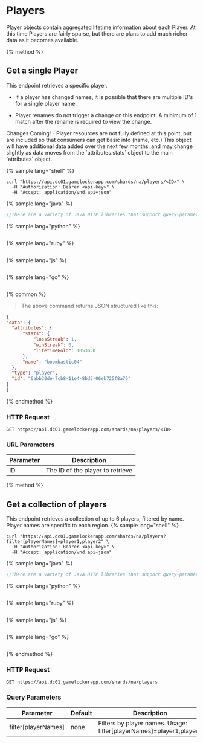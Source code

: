 # Players

Player objects contain aggregated lifetime information about each Player.  At this time Players are fairly sparse, but there are plans to add much richer data as it becomes available.

{% method %}
## Get a single Player

This endpoint retrieves a specific player.

* If a player has changed names, it is possible that there are multiple ID's for a single player name.

* Player renames do not trigger a change on this endpoint. A minimum of 1 match after the rename is required to view the change.

<aside class="notice">
Changes Coming! - Player resources are not fully defined at this point, but are
included so that consumers can get basic info (name, etc.)  This object will have
additional data added over the next few months, and may change slightly as data
moves from the `attributes.stats` object to the main `attributes` object.
</aside>

{% sample lang="shell" %}
```shell
curl "https://api.dc01.gamelockerapp.com/shards/na/players/<ID>" \
  -H "Authorization: Bearer <api-key>" \
  -H "Accept: application/vnd.api+json"
```
{% sample lang="java" %}

```java
//There are a variety of Java HTTP libraries that support query-parameters.
```
{% sample lang="python" %}

```python
```
{% sample lang="ruby" %}

```ruby
```
{% sample lang="js" %}

```javascript
```
{% sample lang="go" %}

```go
```
{% common %}
> The above command returns JSON structured like this:

```json
{
"data": {
  "attributes": {
      "stats": {
          "lossStreak": 1,
          "winStreak": 0,
          "lifetimeGold": 10536.0
      },
      "name": "boombastic04"
  },
  "type": "player",
  "id": "6abb30de-7cb8-11e4-8bd3-06eb725f8a76"
}
}
```
{% endmethod %}

### HTTP Request

`GET https://api.dc01.gamelockerapp.com/shards/na/players/<ID>`


### URL Parameters

Parameter | Description
--------- | -----------
ID | The ID of the player to retrieve

{% method %}
## Get a collection of players

This endpoint retrieves a collection of up to 6 players, filtered by name. Player names are specific to each region.
{% sample lang="shell" %}

```shell
curl "https://api.dc01.gamelockerapp.com/shards/na/players?filter[playerNames]=player1,player2" \
  -H "Authorization: Bearer <api-key>" \
  -H "Accept: application/vnd.api+json"
```
{% sample lang="java" %}

```java
//There are a variety of Java HTTP libraries that support query-parameters.
```
{% sample lang="python" %}

```python
```
{% sample lang="ruby" %}

```ruby
```
{% sample lang="js" %}

```javascript
```
{% sample lang="go" %}

```go
```
{% endmethod %}

### HTTP Request

`GET https://api.dc01.gamelockerapp.com/shards/na/players`

### Query Parameters


Parameter | Default | Description
--------- | ------- | -----------
filter[playerNames] | none | Filters by player names. Usage: filter[playerNames]=player1,player2
